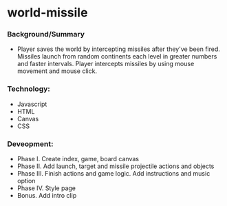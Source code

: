 # world-missile

### Background/Summary
* Player saves the world by intercepting missiles after they've been fired. Missiles launch from random continents each level in greater numbers and faster intervals. Player intercepts missiles by using mouse movement and mouse click.
 
### Technology: 
* Javascript
* HTML
* Canvas
* CSS

### Deveopment:

* Phase I. Create index, game, board canvas
* Phase II. Add launch, target and missile projectile actions and objects
* Phase III. Finish actions and game logic. Add instructions and music option
* Phase IV. Style page
* Bonus. Add intro clip
